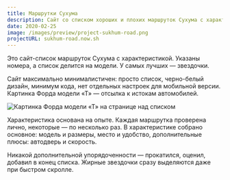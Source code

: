 ```yaml
---
title: Маршрутки Сухума
description: Сайт со списком хороших и плохих маршруток Сухума с характеристикой и разделением по моделям
date: 2020-02-25
image: /images/preview/project-sukhum-road.png
projectURL: sukhum-road.now.sh
---
```


Это сайт-список маршруток Сухума с характеристикой. Указаны номера, а список делится на модели. У самых лучших — звездочки.

Сайт максимально минималистичен: просто список, черно-белый дизайн, минимум кода, нет отдельных настроек для мобильной версии. Картинка Форда модели «Т» — отсылка к истокам автомобилей.

![Картинка Форда модели «Т» на странице над списком](/images/sukhum-road-main.png)

Характеристика основана на опыте. Каждая маршрутка проверена лично, некоторые — по несколько раз. В характеристике собрано основное: модель и размеры, место и удобство, дополнительные плюсы: автодверь и скорость.

Никакой дополнительной упорядоченности — прокатился, оценил, добавил в конец списка. Жирные звездочки сразу выделяются даже при быстром скролле.
